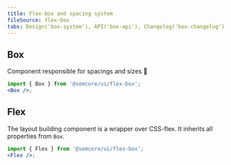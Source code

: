 ```yaml
---
title: Flex-box and spacing system
fileSource: flex-box
tabs: Design('box-system'), API('box-api'), Changelog('box-changelog')
---
```


## Box

Component responsible for spacings and sizes 📐

```jsx
import { Box } from '@semcore/ui/flex-box';
<Box />;
```

<TypesView type="BoxProps" :types={...types} />

## Flex

The layout building component is a wrapper over CSS-flex. It inherits all properties from `Box`.

```jsx
import { Flex } from '@semcore/ui/flex-box';
<Flex />;
```

<TypesView type="FlexProps" :types={...types} />

<script setup>import { data as types } from '@types.data.ts';</script>